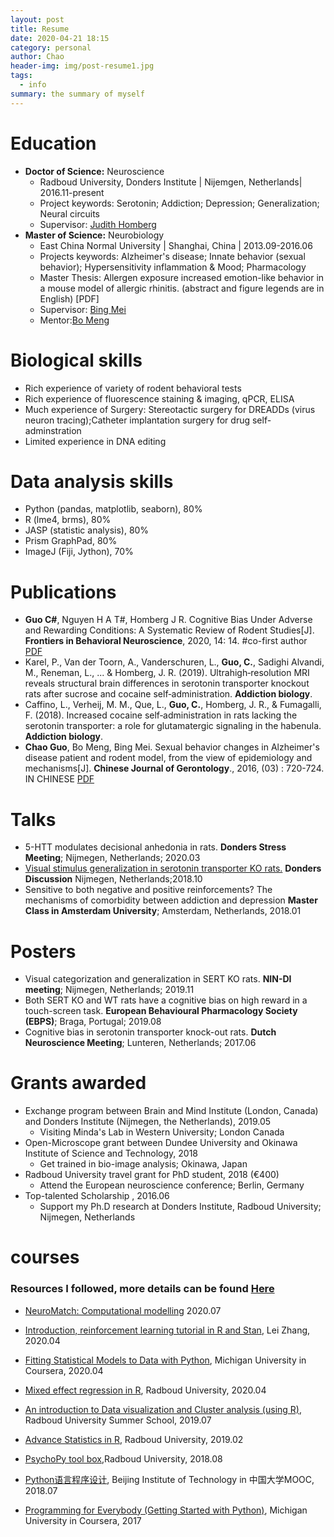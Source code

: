 ```yaml
---
layout: post
title: Resume
date: 2020-04-21 18:15
category: personal
author: Chao
header-img: img/post-resume1.jpg
tags: 
  - info
summary: the summary of myself
---
```



# Education

- **Doctor of Science:** Neuroscience
  - Radboud University, Donders Institute | Nijemgen, Netherlands| 2016.11-present
  - Project keywords: Serotonin; Addiction; Depression; Generalization; Neural circuits
  - Supervisor: [Judith Homberg](https://scholar.google.nl/citations?user=Jgcv9CQAAAAJ&hl=nl)
- **Master of Science:** Neurobiology
  - East China Normal University | Shanghai, China | 2013.09-2016.06
  - Projects keywords: Alzheimer's disease; Innate behavior (sexual behavior); Hypersensitivity inflammation & Mood; Pharmacology
  - Master Thesis:  Allergen exposure increased emotion-like behavior in a mouse model of allergic rhinitis. (abstract and figure legends are in English) [PDF]
  - Supervisor: [Bing Mei](http://english.ecnu.edu.cn/_t89/1746/list.htm)
  - Mentor:[Bo Meng](https://www.researchgate.net/profile/Bo_Meng16)


# Biological skills
- Rich experience of variety of rodent behavioral tests
- Rich experience of fluorescence staining & imaging, qPCR, ELISA
- Much experience of Surgery: Stereotactic surgery for DREADDs (virus neuron tracing);Catheter implantation surgery for drug self-adminstration
- Limited experience in DNA editing
  
# Data analysis skills
- Python (pandas, matplotlib, seaborn), 80%
- R (lme4, brms), 80%
- JASP (statistic analysis), 80%
- Prism GraphPad, 80%
- ImageJ (Fiji, Jython), 70%
  
# Publications
- **Guo C#**, Nguyen H A T#,  Homberg J R. Cognitive Bias Under Adverse and Rewarding Conditions: A Systematic Review of Rodent Studies[J]. **Frontiers in Behavioral Neuroscience**, 2020, 14: 14. #co-first author [PDF](https://raw.githubusercontent.com/jetgc/jetgc.github.io/master/pdf/2020_cguo_Cognitive_Bias.pdf)
- Karel, P., Van der Toorn, A., Vanderschuren, L., **Guo, C.**, Sadighi Alvandi, M., Reneman, L., ... & Homberg, J. R. (2019). Ultrahigh‐resolution MRI reveals structural brain differences in serotonin transporter knockout rats after sucrose and cocaine self‐administration. **Addiction biology**.
- Caffino, L., Verheij, M. M., Que, L., **Guo, C.**, Homberg, J. R., & Fumagalli, F. (2018). Increased cocaine self‐administration in rats lacking the serotonin transporter: a role for glutamatergic signaling in the habenula. **Addiction biology**.
- **Chao Guo**, Bo Meng, Bing Mei. Sexual behavior changes in Alzheimer's disease patient and rodent model, from the view of epidemiology and mechanisms[J]. **Chinese Journal of Gerontology**., 2016, (03) : 720-724. IN CHINESE [PDF](https://raw.githubusercontent.com/jetgc/jetgc.github.io/master/pdf/cguo-阿尔茨海默症伴性行为紊乱的相关研究进展.pdf)


# Talks
- 5-HTT modulates decisional anhedonia in rats. **Donders Stress Meeting**; Nijmegen, Netherlands; 2020.03
- [Visual stimulus generalization in serotonin transporter KO rats.](https://www.ru.nl/dondersdiscussions/previous-events/dd2018/program/parallel-sessions/parallel-session-1/) **Donders Discussion** Nijmegen, Netherlands;2018.10 
- Sensitive to both negative and positive reinforcements? The mechanisms of comorbidity between addiction and depression **Master Class in Amsterdam University**; Amsterdam, Netherlands, 2018.01

# Posters
- Visual categorization and generalization in SERT KO rats. **NIN-DI meeting**; Nijmegen, Netherlands; 2019.11
- Both SERT KO and WT rats have a cognitive bias on high reward in a touch-screen task. **European Behavioural Pharmacology Society (EBPS)**; Braga, Portugal; 2019.08
- Cognitive bias in serotonin transporter knock-out rats. **Dutch Neuroscience Meeting**; Lunteren, Netherlands; 2017.06

# Grants awarded
- Exchange program between Brain and Mind Institute (London, Canada) and Donders Institute (Nijmegen, the Netherlands), 2019.05 
  - Visiting Minda's Lab in Western University; London Canada
- Open-Microscope grant between Dundee University and Okinawa Institute of Science and Technology, 2018 
  - Get trained in bio-image analysis; Okinawa, Japan
- Radboud University travel grant for PhD student, 2018 (€400)
  - Attend the European neuroscience conference; Berlin, Germany
- Top-talented Scholarship , 2016.06 
  - Support my Ph.D research at Donders Institute, Radboud University; Nijmegen, Netherlands



# courses

### Resources I followed, more details can be found [**Here**](https://jetgc.github.io/2020/08/25/twards-to-data-analyst/)

- [NeuroMatch: Computational modelling](https://github.com/NeuromatchAcademy/course-content) 2020.07
- [Introduction, reinforcement learning tutorial in R and Stan](https://github.com/lei-zhang/RL_tutorial_webinar), Lei Zhang, 2020.04

- [Fitting Statistical Models to Data with Python](https://www.coursera.org/learn/fitting-statistical-models-data-python/home/info), Michigan University in Coursera, 2020.04
  
- [Mixed effect regression in R](https://brightspace.ru.nl/d2l/home/93862), Radboud University, 2020.04
  
- [An introduction to Data visualization and Cluster analysis (using R)](https://brightspace.ru.nl/d2l/home/75100), Radboud University Summer School, 2019.07
  
- [Advance Statistics in R](https://brightspace.ru.nl/d2l/home/17033), Radboud University, 2019.02
  
- [PsychoPy tool box](https://www.socsci.ru.nl/wilberth/nocms/psychopy/print.php),Radboud University, 2018.08
  
- [Python语言程序设计](http://www.icourse163.org/course/BIT-268001?tid=1002788003), Beijing Institute of Technology in 中国大学MOOC, 2018.07
  
- [Programming for Everybody (Getting Started with Python)](https://www.coursera.org/specializations/python), Michigan University in Coursera, 2017

